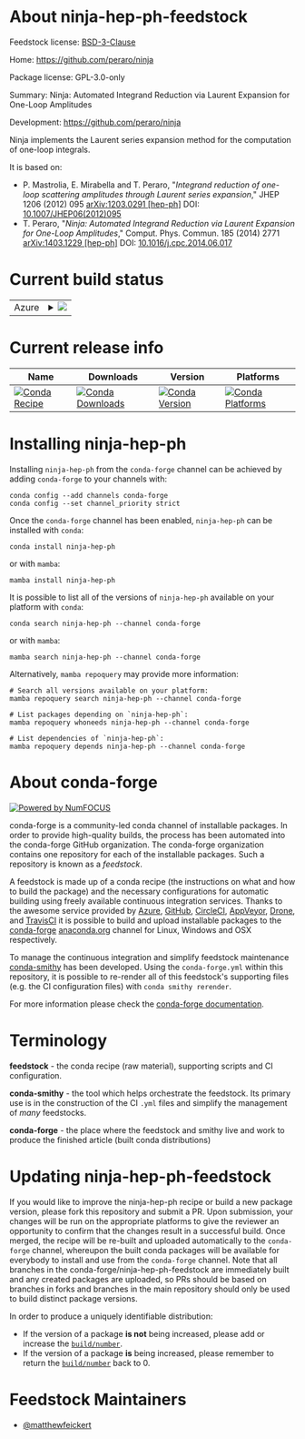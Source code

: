 About ninja-hep-ph-feedstock
============================

Feedstock license: [BSD-3-Clause](https://github.com/conda-forge/ninja-hep-ph-feedstock/blob/main/LICENSE.txt)

Home: https://github.com/peraro/ninja

Package license: GPL-3.0-only

Summary: Ninja: Automated Integrand Reduction via Laurent Expansion for One-Loop Amplitudes

Development: https://github.com/peraro/ninja

Ninja implements the Laurent series expansion method for the computation of
one-loop integrals.

It is based on:
* P. Mastrolia, E. Mirabella and T. Peraro, "_Integrand reduction of
one-loop scattering amplitudes through Laurent series expansion_,"
JHEP 1206 (2012) 095
[arXiv:1203.0291 [hep-ph]](https://arxiv.org/abs/1203.0291)
DOI: [10.1007/JHEP06(2012)095](https://doi.org/10.1007/JHEP06(2012)095)
* T. Peraro, "_Ninja: Automated Integrand Reduction via Laurent Expansion
for One-Loop Amplitudes_," Comput. Phys. Commun. 185 (2014) 2771
[arXiv:1403.1229 [hep-ph]](http://arxiv.org/abs/1403.1229)
DOI: [10.1016/j.cpc.2014.06.017](https://doi.org/10.1016/j.cpc.2014.06.017)


Current build status
====================


<table>
    
  <tr>
    <td>Azure</td>
    <td>
      <details>
        <summary>
          <a href="https://dev.azure.com/conda-forge/feedstock-builds/_build/latest?definitionId=24224&branchName=main">
            <img src="https://dev.azure.com/conda-forge/feedstock-builds/_apis/build/status/ninja-hep-ph-feedstock?branchName=main">
          </a>
        </summary>
        <table>
          <thead><tr><th>Variant</th><th>Status</th></tr></thead>
          <tbody><tr>
              <td>linux_64</td>
              <td>
                <a href="https://dev.azure.com/conda-forge/feedstock-builds/_build/latest?definitionId=24224&branchName=main">
                  <img src="https://dev.azure.com/conda-forge/feedstock-builds/_apis/build/status/ninja-hep-ph-feedstock?branchName=main&jobName=linux&configuration=linux%20linux_64_" alt="variant">
                </a>
              </td>
            </tr><tr>
              <td>linux_ppc64le</td>
              <td>
                <a href="https://dev.azure.com/conda-forge/feedstock-builds/_build/latest?definitionId=24224&branchName=main">
                  <img src="https://dev.azure.com/conda-forge/feedstock-builds/_apis/build/status/ninja-hep-ph-feedstock?branchName=main&jobName=linux&configuration=linux%20linux_ppc64le_" alt="variant">
                </a>
              </td>
            </tr>
          </tbody>
        </table>
      </details>
    </td>
  </tr>
</table>

Current release info
====================

| Name | Downloads | Version | Platforms |
| --- | --- | --- | --- |
| [![Conda Recipe](https://img.shields.io/badge/recipe-ninja--hep--ph-green.svg)](https://anaconda.org/conda-forge/ninja-hep-ph) | [![Conda Downloads](https://img.shields.io/conda/dn/conda-forge/ninja-hep-ph.svg)](https://anaconda.org/conda-forge/ninja-hep-ph) | [![Conda Version](https://img.shields.io/conda/vn/conda-forge/ninja-hep-ph.svg)](https://anaconda.org/conda-forge/ninja-hep-ph) | [![Conda Platforms](https://img.shields.io/conda/pn/conda-forge/ninja-hep-ph.svg)](https://anaconda.org/conda-forge/ninja-hep-ph) |

Installing ninja-hep-ph
=======================

Installing `ninja-hep-ph` from the `conda-forge` channel can be achieved by adding `conda-forge` to your channels with:

```
conda config --add channels conda-forge
conda config --set channel_priority strict
```

Once the `conda-forge` channel has been enabled, `ninja-hep-ph` can be installed with `conda`:

```
conda install ninja-hep-ph
```

or with `mamba`:

```
mamba install ninja-hep-ph
```

It is possible to list all of the versions of `ninja-hep-ph` available on your platform with `conda`:

```
conda search ninja-hep-ph --channel conda-forge
```

or with `mamba`:

```
mamba search ninja-hep-ph --channel conda-forge
```

Alternatively, `mamba repoquery` may provide more information:

```
# Search all versions available on your platform:
mamba repoquery search ninja-hep-ph --channel conda-forge

# List packages depending on `ninja-hep-ph`:
mamba repoquery whoneeds ninja-hep-ph --channel conda-forge

# List dependencies of `ninja-hep-ph`:
mamba repoquery depends ninja-hep-ph --channel conda-forge
```


About conda-forge
=================

[![Powered by
NumFOCUS](https://img.shields.io/badge/powered%20by-NumFOCUS-orange.svg?style=flat&colorA=E1523D&colorB=007D8A)](https://numfocus.org)

conda-forge is a community-led conda channel of installable packages.
In order to provide high-quality builds, the process has been automated into the
conda-forge GitHub organization. The conda-forge organization contains one repository
for each of the installable packages. Such a repository is known as a *feedstock*.

A feedstock is made up of a conda recipe (the instructions on what and how to build
the package) and the necessary configurations for automatic building using freely
available continuous integration services. Thanks to the awesome service provided by
[Azure](https://azure.microsoft.com/en-us/services/devops/), [GitHub](https://github.com/),
[CircleCI](https://circleci.com/), [AppVeyor](https://www.appveyor.com/),
[Drone](https://cloud.drone.io/welcome), and [TravisCI](https://travis-ci.com/)
it is possible to build and upload installable packages to the
[conda-forge](https://anaconda.org/conda-forge) [anaconda.org](https://anaconda.org/)
channel for Linux, Windows and OSX respectively.

To manage the continuous integration and simplify feedstock maintenance
[conda-smithy](https://github.com/conda-forge/conda-smithy) has been developed.
Using the ``conda-forge.yml`` within this repository, it is possible to re-render all of
this feedstock's supporting files (e.g. the CI configuration files) with ``conda smithy rerender``.

For more information please check the [conda-forge documentation](https://conda-forge.org/docs/).

Terminology
===========

**feedstock** - the conda recipe (raw material), supporting scripts and CI configuration.

**conda-smithy** - the tool which helps orchestrate the feedstock.
                   Its primary use is in the construction of the CI ``.yml`` files
                   and simplify the management of *many* feedstocks.

**conda-forge** - the place where the feedstock and smithy live and work to
                  produce the finished article (built conda distributions)


Updating ninja-hep-ph-feedstock
===============================

If you would like to improve the ninja-hep-ph recipe or build a new
package version, please fork this repository and submit a PR. Upon submission,
your changes will be run on the appropriate platforms to give the reviewer an
opportunity to confirm that the changes result in a successful build. Once
merged, the recipe will be re-built and uploaded automatically to the
`conda-forge` channel, whereupon the built conda packages will be available for
everybody to install and use from the `conda-forge` channel.
Note that all branches in the conda-forge/ninja-hep-ph-feedstock are
immediately built and any created packages are uploaded, so PRs should be based
on branches in forks and branches in the main repository should only be used to
build distinct package versions.

In order to produce a uniquely identifiable distribution:
 * If the version of a package **is not** being increased, please add or increase
   the [``build/number``](https://docs.conda.io/projects/conda-build/en/latest/resources/define-metadata.html#build-number-and-string).
 * If the version of a package **is** being increased, please remember to return
   the [``build/number``](https://docs.conda.io/projects/conda-build/en/latest/resources/define-metadata.html#build-number-and-string)
   back to 0.

Feedstock Maintainers
=====================

* [@matthewfeickert](https://github.com/matthewfeickert/)

